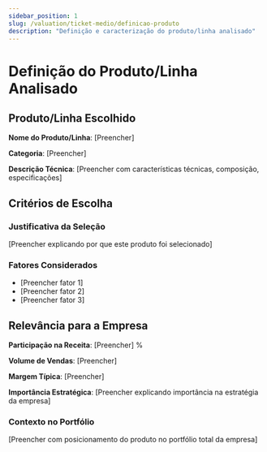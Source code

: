 ```yaml
---
sidebar_position: 1
slug: /valuation/ticket-medio/definicao-produto
description: "Definição e caracterização do produto/linha analisado"
---
```


# Definição do Produto/Linha Analisado

## Produto/Linha Escolhido

**Nome do Produto/Linha**: [Preencher]

**Categoria**: [Preencher]

**Descrição Técnica**: [Preencher com características técnicas, composição, especificações]

## Critérios de Escolha

### Justificativa da Seleção

[Preencher explicando por que este produto foi selecionado]

### Fatores Considerados

- [Preencher fator 1]
- [Preencher fator 2]
- [Preencher fator 3]

## Relevância para a Empresa

**Participação na Receita**: [Preencher] %

**Volume de Vendas**: [Preencher]

**Margem Típica**: [Preencher]

**Importância Estratégica**: [Preencher explicando importância na estratégia da empresa]

### Contexto no Portfólio

[Preencher com posicionamento do produto no portfólio total da empresa]
